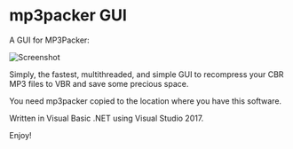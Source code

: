 # mp3packer GUI

A GUI for MP3Packer:

![Screenshot](https://moisescardona.me/wp-content/uploads/2019/07/MP3PackerGUI-v1.0.png)

Simply, the fastest, multithreaded, and simple GUI to recompress your CBR MP3 files to VBR and save some precious space.

You need mp3packer copied to the location where you have this software.

Written in Visual Basic .NET using Visual Studio 2017.

Enjoy!
